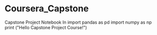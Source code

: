 # Coursera_Capstone
Capstone Project Notebook
In import pandas as pd
import numpy as np
print ("Hello Capstone Project Course!") 
